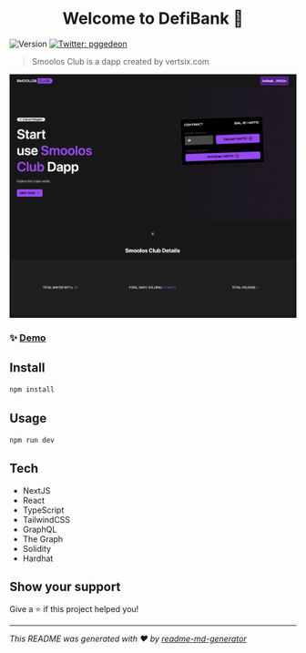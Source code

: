<h1 align="center">Welcome to DefiBank 👋</h1>
<p>
  <img alt="Version" src="https://img.shields.io/badge/version-0.1.0-blue.svg?cacheSeconds=2592000" />
  <a href="https://twitter.com/pggedeon" target="_blank">
    <img alt="Twitter: pggedeon" src="https://img.shields.io/twitter/follow/pggedeon.svg?style=social" />
  </a>
</p>

> Smoolos Club is a dapp created by vertsix.com

<a href="https://defibank.vercel.app/" target="_blank">
    <img alt="DefiBank: Landing" src="public/assets/LandingPage.png" />
</a>

### ✨ [Demo](https://defibank.vercel.app/)

## Install

```sh
npm install
```

## Usage

```sh
npm run dev
```

## Tech

- NextJS
- React
- TypeScript
- TailwindCSS
- GraphQL
- The Graph
- Solidity
- Hardhat

## Show your support

Give a ⭐️ if this project helped you!

---

_This README was generated with ❤️ by [readme-md-generator](https://github.com/kefranabg/readme-md-generator)_
